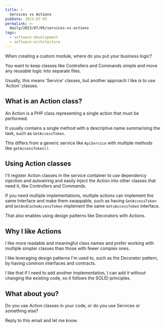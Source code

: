 ```yaml
---
title: >
  Services vs Actions
pubDate: 2023-07-05
permalink: >-
  daily/2023/07/05/services-vs-actions
tags:
  - software-development
  - software-architecture
---
```


When creating a custom module, where do you put your business logic?

You want to keep classes like Controllers and Commands simple and move any reusable logic into separate files.

Usually, this means 'Service' classes, but another approach I like is to use 'Action' classes.

## What is an Action class?

An Action is a PHP class representing a single action that must be performed.

It usually contains a single method with a descriptive name summarising the task, such as `GetAccessToken`.

This differs from a generic service like `ApiService` with multiple methods like `getAccessToken()`.

## Using Action classes

I'll register Action classes in the service container to use dependency injection and autowiring and easily inject the Action into other classes that need it, like Controllers and Commands.

If you need multiple implementations, multiple actions can implement the same Interface and make them swappable, such as having `GetAccessToken` and `GetAndCacheAccessToken` implement the same `GetsAccessToken` interface.

That also enables using design patterns like Decorators with Actions.

## Why I like Actions

I like more readable and meaningful class names and prefer working with multiple simpler classes than those with fewer complex ones.

I like leveraging design patterns I'm used to, such as the Decorator pattern, by having common interfaces and contracts.

I like that if I need to add another implementation, I can add it without changing the existing code, so it follows the SOLID principles.

## What about you?

Do you use Action classes in your code, or do you use Services or something else?

Reply to this email and let me know.

